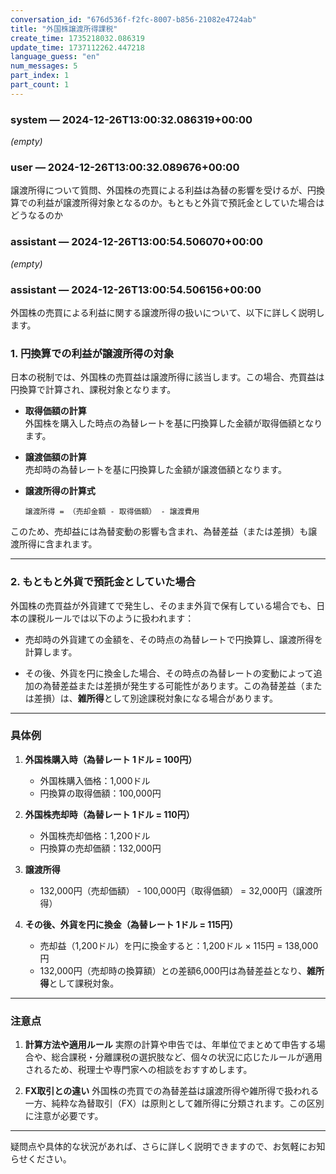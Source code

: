 ```yaml
---
conversation_id: "676d536f-f2fc-8007-b856-21082e4724ab"
title: "外国株譲渡所得課税"
create_time: 1735218032.086319
update_time: 1737112262.447218
language_guess: "en"
num_messages: 5
part_index: 1
part_count: 1
---
```


### system — 2024-12-26T13:00:32.086319+00:00

_(empty)_

### user — 2024-12-26T13:00:32.089676+00:00

譲渡所得について質問、外国株の売買による利益は為替の影響を受けるが、円換算での利益が譲渡所得対象となるのか。もともと外貨で預託金としていた場合はどうなるのか

### assistant — 2024-12-26T13:00:54.506070+00:00

_(empty)_

### assistant — 2024-12-26T13:00:54.506156+00:00

外国株の売買による利益に関する譲渡所得の扱いについて、以下に詳しく説明します。

### 1. **円換算での利益が譲渡所得の対象**
日本の税制では、外国株の売買益は譲渡所得に該当します。この場合、売買益は円換算で計算され、課税対象となります。

- **取得価額の計算**  
  外国株を購入した時点の為替レートを基に円換算した金額が取得価額となります。

- **譲渡価額の計算**  
  売却時の為替レートを基に円換算した金額が譲渡価額となります。

- **譲渡所得の計算式**  
  ```plaintext
  譲渡所得 = （売却金額 - 取得価額） - 譲渡費用
  ```

このため、売却益には為替変動の影響も含まれ、為替差益（または差損）も譲渡所得に含まれます。

---

### 2. **もともと外貨で預託金としていた場合**
外国株の売買益が外貨建てで発生し、そのまま外貨で保有している場合でも、日本の課税ルールでは以下のように扱われます：

- 売却時の外貨建ての金額を、その時点の為替レートで円換算し、譲渡所得を計算します。

- その後、外貨を円に換金した場合、その時点の為替レートの変動によって追加の為替差益または差損が発生する可能性があります。この為替差益（または差損）は、**雑所得**として別途課税対象になる場合があります。

---

### 具体例
1. **外国株購入時（為替レート 1ドル = 100円）**
   - 外国株購入価格：1,000ドル
   - 円換算の取得価額：100,000円

2. **外国株売却時（為替レート 1ドル = 110円）**
   - 外国株売却価格：1,200ドル
   - 円換算の売却価額：132,000円

3. **譲渡所得**
   - 132,000円（売却価額） - 100,000円（取得価額） = 32,000円（譲渡所得）

4. **その後、外貨を円に換金（為替レート 1ドル = 115円）**
   - 売却益（1,200ドル）を円に換金すると：1,200ドル × 115円 = 138,000円
   - 132,000円（売却時の換算額）との差額6,000円は為替差益となり、**雑所得**として課税対象。

---

### 注意点
1. **計算方法や適用ルール**
   実際の計算や申告では、年単位でまとめて申告する場合や、総合課税・分離課税の選択肢など、個々の状況に応じたルールが適用されるため、税理士や専門家への相談をおすすめします。

2. **FX取引との違い**
   外国株の売買での為替差益は譲渡所得や雑所得で扱われる一方、純粋な為替取引（FX）は原則として雑所得に分類されます。この区別に注意が必要です。

---

疑問点や具体的な状況があれば、さらに詳しく説明できますので、お気軽にお知らせください。
